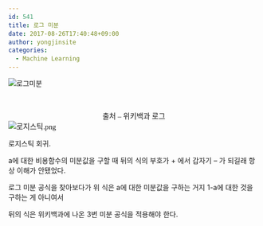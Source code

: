 ```yaml
---
id: 541
title: 로그 미분
date: 2017-08-26T17:40:48+09:00
author: yongjinsite
categories:
  - Machine Learning
---
```

<img class=" size-full wp-image-542 aligncenter" src="https://raw.githubusercontent.com/16Yongjin/16Yongjin.github.io/master/wp-content/uploads/2017/08/eba19ceab7b8ebafb8ebb684.png" alt="로그미분" width="1346" height="465" srcset="https://raw.githubusercontent.com/16Yongjin/16Yongjin.github.io/master/wp-content/uploads/2017/08/eba19ceab7b8ebafb8ebb684.png 1346w, https://raw.githubusercontent.com/16Yongjin/16Yongjin.github.io/master/wp-content/uploads/2017/08/eba19ceab7b8ebafb8ebb684-300x104.png 300w, https://raw.githubusercontent.com/16Yongjin/16Yongjin.github.io/master/wp-content/uploads/2017/08/eba19ceab7b8ebafb8ebb684-768x265.png 768w, https://raw.githubusercontent.com/16Yongjin/16Yongjin.github.io/master/wp-content/uploads/2017/08/eba19ceab7b8ebafb8ebb684-1024x354.png 1024w, https://raw.githubusercontent.com/16Yongjin/16Yongjin.github.io/master/wp-content/uploads/2017/08/eba19ceab7b8ebafb8ebb684-1000x345.png 1000w, https://raw.githubusercontent.com/16Yongjin/16Yongjin.github.io/master/wp-content/uploads/2017/08/eba19ceab7b8ebafb8ebb684-800x276.png 800w" sizes="(max-width: 1346px) 100vw, 1346px" />

&nbsp;

<p lang="x-IV_mathan" style="margin:0;font-family:'Cambria Math';font-size:11pt;text-align:center;">
  출처 &#8211; 위키백과 로그
</p>

<div style="direction:ltr;border-width:100%;">
</div>

<p lang="x-IV_mathan" style="margin:0;font-family:'Cambria Math';font-size:11pt;">
  <!--[endif]-->
</p>

<p lang="x-IV_mathan" style="margin:0;font-family:'Cambria Math';font-size:11pt;">
  <img class="alignnone size-full wp-image-547" src="https://raw.githubusercontent.com/16Yongjin/16Yongjin.github.io/master/wp-content/uploads/2017/08/eba19ceca780ec8aa4ed8bb1.png" alt="로지스틱.png" width="1990" height="1676" srcset="https://raw.githubusercontent.com/16Yongjin/16Yongjin.github.io/master/wp-content/uploads/2017/08/eba19ceca780ec8aa4ed8bb1.png 1990w, https://raw.githubusercontent.com/16Yongjin/16Yongjin.github.io/master/wp-content/uploads/2017/08/eba19ceca780ec8aa4ed8bb1-300x253.png 300w, https://raw.githubusercontent.com/16Yongjin/16Yongjin.github.io/master/wp-content/uploads/2017/08/eba19ceca780ec8aa4ed8bb1-768x647.png 768w, https://raw.githubusercontent.com/16Yongjin/16Yongjin.github.io/master/wp-content/uploads/2017/08/eba19ceca780ec8aa4ed8bb1-1024x862.png 1024w, https://raw.githubusercontent.com/16Yongjin/16Yongjin.github.io/master/wp-content/uploads/2017/08/eba19ceca780ec8aa4ed8bb1-1000x842.png 1000w, https://raw.githubusercontent.com/16Yongjin/16Yongjin.github.io/master/wp-content/uploads/2017/08/eba19ceca780ec8aa4ed8bb1-356x300.png 356w" sizes="(max-width: 1990px) 100vw, 1990px" /><!--[endif]-->
</p>

<p lang="x-IV_mathan">
  로지스틱 회귀.
</p>

<p lang="x-IV_mathan">
  a에 대한 비용함수의 미분값을 구할 때 뒤의 식의 부호가 + 에서 갑자기 &#8211; 가 되길래 항상 이해가 안됐었다.
</p>

<p lang="x-IV_mathan">
  로그 미분 공식을 찾아보다가 위 식은 a에 대한 미분값을 구하는 거지 1-a에 대한 것을 구하는 게 아니여서
</p>

<p lang="x-IV_mathan">
  뒤의 식은 위키백과에 나온 3번 미분 공식을 적용해야 한다.
</p>

<p lang="x-IV_mathan" style="margin:0;font-family:'Cambria Math';font-size:11pt;">
  <!--[endif]-->
</p>